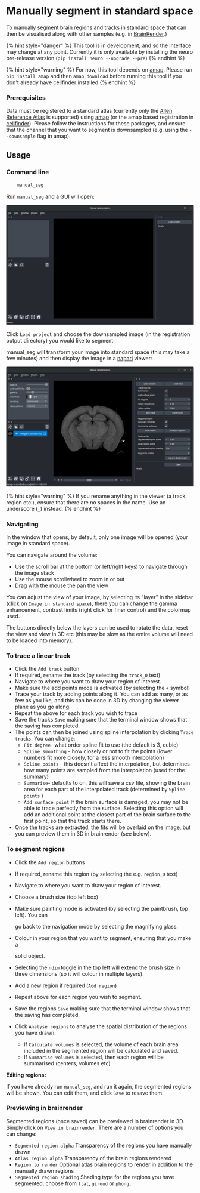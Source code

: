 # Manually segment in standard space

To manually segment brain regions and tracks in standard space that can then be visualised along with other samples \(e.g. in [BrainRender](https://github.com/BrancoLab/BrainRender).\)

{% hint style="danger" %}
This tool is in development, and so the interface may change at any point. Currently it is only available by installing the neuro pre-release version \(`pip install neuro --upgrade --pre`\)
{% endhint %}

{% hint style="warning" %}
For now, this tool depends on [amap](https://github.com/SainsburyWellcomeCentre/amap). Please run `pip install amap` and then `amap_download` before running this tool if you don't already have cellfinder installed
{% endhint %}

### Prerequisites

Data must be registered to a standard atlas \(currently only the [Allen Reference Atlas](http://mouse.brain-map.org/) is supported\) using [amap](https://github.com/SainsburyWellcomeCentre/amap-python) \(or the amap based registration in [cellfinder](https://github.com/SainsburyWellcomeCentre/cellfinder)\). Please follow the instructions for these packages, and ensure that the channel that you want to segment is downsampled \(e.g. using the `--downsample` flag in amap\).

## Usage

### Command line

```bash
    manual_seg
```

Run `manual_seg` and a GUI will open:

![manual\_seg starting screen](../../.gitbook/assets/screenshot-from-2020-06-10-12-38-19.png)

Click `Load project` and choose the downsampled image \(in the registration output directory\) you would like to segment.

manual\_seg will transform your image into standard space \(this may take a few minutes\) and then display the image in a [napari](https://github.com/napari/napari) viewer:

![manual\_seg with a project loaded](../../.gitbook/assets/screenshot-from-2020-06-10-12-40-28.png)

{% hint style="warning" %}
If you rename anything in the viewer \(a track, region etc.\), ensure that there are no spaces in the name. Use an underscore \(`_`\) instead.
{% endhint %}

### **Navigating**

In the window that opens, by default, only one image will be opened \(your image in standard space\).  

You can navigate around the volume:

* Use the scroll bar at the bottom \(or left/right keys\) to navigate through the image stack
* Use the mouse scrollwheel to zoom in or out
* Drag with the mouse the pan the view

You can adjust the view of your image, by selecting its "layer" in the sidebar \(click on `Image in standard space`\), there you can change the gamma enhancement, contrast limits \(right click for finer control\) and the colormap used.

The buttons directly below the layers can be used to rotate the data, reset the view and view in 3D etc \(this may be slow as the entire volume will need to be loaded into memory\).

### To trace a  linear track

* Click the `Add track` button
* If required, rename the track \(by selecting the `track_0` text\)
* Navigate to where you want to draw your region of interest.
* Make sure the add points mode is activated \(by selecting the `+` symbol\)
* Trace your track by adding points along it. You can add as many, or as few as you like, and this can be done in 3D by changing the viewer plane as you go along.
* Repeat the above for each track you wish to trace
* Save the tracks `Save` making sure that the terminal window shows that the saving has completed.
* The points can then be joined using spline interpolation by clicking `Trace tracks`. You can change:
  * `Fit degree`- what order spline fit to use \(the default is 3, cubic\)
  * `Spline smoothing` - how closely or not to fit the points \(lower numbers fit more closely, for a less smooth interpolation\)
  * `Spline points` - this doesn't affect the interpolation, but determines how many points are sampled from the interpolation \(used for the summary\)
  * `Summarise`- defaults to on, this will save a csv file, showing the brain area for each part of the interpolated track \(determined by `Spline points` \)
  * `Add surface point` If the brain surface is damaged, you may not be able to trace perfectly from the surface. Selecting this option will add an additional point at the closest part of the brain surface to the first point, so that the track starts there.
* Once the tracks are extracted, the fits will be overlaid on the image, but you can preview them in 3D in brainrender \(see below\). 

### To segment regions

* Click the `Add region` buttons
* If required, rename this region \(by selecting the e.g. `region_0` text\)
* Navigate to where you want to draw your region of interest.
* Choose a brush size \(top left box\)
* Make sure painting mode is activated \(by selecting the paintbrush, top left\). You can 

  go back to the navigation mode by selecting the magnifying glass.

* Colour in your region that you want to segment, ensuring that you make a 

  solid object. 

* Selecting the `ndim` toggle in the top left will extend the brush size in three dimensions \(so it will colour in multiple layers\).
* Add a new region if required \(`Add region`\)
* Repeat above for each region you wish to segment.
* Save the regions `Save` making sure that the terminal window shows that the saving has completed.
* Click `Analyse regions` to analyse the spatial distribution of the regions you have drawn. 
  * If `Calculate volumes` is selected,  the volume of each brain area included in the segmented region will be calculated and saved.
  * If `Summarise volumes` is selected, then each region will be summarised \(centers, volumes etc\)

**Editing regions:**

If you have already run `manual_seg`, and run it again, the segmented regions will be shown. You can edit them, and click `Save` to resave them.

### **Previewing in brainrender**

Segmented regions \(once saved\) can be previewed in brainrender in 3D. Simply click on `View in brainrender`.  There are a number of options you can change:

* `Segmented region alpha` Transparency of the regions you have manually drawn
* `Atlas region alpha` Transparency of the brain regions rendered
* `Region to render` Optional atlas brain regions to render in addition to the manually drawn regions
* `Segmented region shading` Shading type for the regions you have segmented, choose from `flat`, `giroud` or `phong.`


